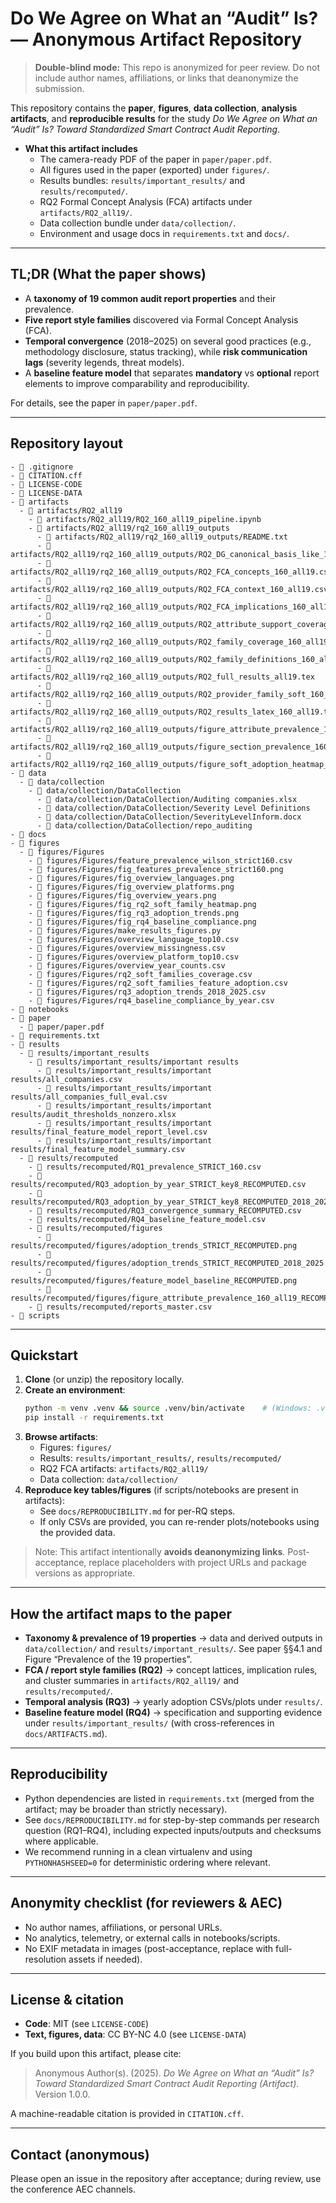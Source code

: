 # Do We Agree on What an “Audit” Is? — Anonymous Artifact Repository

> **Double-blind mode:** This repo is anonymized for peer review. Do not include author names, affiliations, or links that deanonymize the submission.

This repository contains the **paper**, **figures**, **data collection**, **analysis artifacts**, and **reproducible results** for the study _Do We Agree on What an “Audit” Is? Toward Standardized Smart Contract Audit Reporting_.

- **What this artifact includes**
  - The camera-ready PDF of the paper in `paper/paper.pdf`.
  - All figures used in the paper (exported) under `figures/`.
  - Results bundles: `results/important_results/` and `results/recomputed/`.
  - RQ2 Formal Concept Analysis (FCA) artifacts under `artifacts/RQ2_all19/`.
  - Data collection bundle under `data/collection/`.
  - Environment and usage docs in `requirements.txt` and `docs/`.

---

## TL;DR (What the paper shows)

- A **taxonomy of 19 common audit report properties** and their prevalence.
- **Five report style families** discovered via Formal Concept Analysis (FCA).
- **Temporal convergence** (2018–2025) on several good practices (e.g., methodology disclosure, status tracking), while **risk communication lags** (severity legends, threat models).
- A **baseline feature model** that separates **mandatory** vs **optional** report elements to improve comparability and reproducibility.

For details, see the paper in `paper/paper.pdf`.

---

## Repository layout

```
- 📄 .gitignore
- 📄 CITATION.cff
- 📄 LICENSE-CODE
- 📄 LICENSE-DATA
- 📁 artifacts
  - 📁 artifacts/RQ2_all19
    - 📄 artifacts/RQ2_all19/RQ2_160_all19_pipeline.ipynb
    - 📁 artifacts/RQ2_all19/rq2_160_all19_outputs
      - 📄 artifacts/RQ2_all19/rq2_160_all19_outputs/README.txt
      - 📄 artifacts/RQ2_all19/rq2_160_all19_outputs/RQ2_DG_canonical_basis_like_160_all19.csv
      - 📄 artifacts/RQ2_all19/rq2_160_all19_outputs/RQ2_FCA_concepts_160_all19.csv
      - 📄 artifacts/RQ2_all19/rq2_160_all19_outputs/RQ2_FCA_context_160_all19.csv
      - 📄 artifacts/RQ2_all19/rq2_160_all19_outputs/RQ2_FCA_implications_160_all19.csv
      - 📄 artifacts/RQ2_all19/rq2_160_all19_outputs/RQ2_attribute_support_coverage_160_all19.csv
      - 📄 artifacts/RQ2_all19/rq2_160_all19_outputs/RQ2_family_coverage_160_all19.csv
      - 📄 artifacts/RQ2_all19/rq2_160_all19_outputs/RQ2_family_definitions_160_all19.csv
      - 📄 artifacts/RQ2_all19/rq2_160_all19_outputs/RQ2_full_results_all19.tex
      - 📄 artifacts/RQ2_all19/rq2_160_all19_outputs/RQ2_provider_family_soft_160_all19.csv
      - 📄 artifacts/RQ2_all19/rq2_160_all19_outputs/RQ2_results_latex_160_all19.tex
      - 📄 artifacts/RQ2_all19/rq2_160_all19_outputs/figure_attribute_prevalence_160_all19.png
      - 📄 artifacts/RQ2_all19/rq2_160_all19_outputs/figure_section_prevalence_160_all19.png
      - 📄 artifacts/RQ2_all19/rq2_160_all19_outputs/figure_soft_adoption_heatmap_160_all19.png
- 📁 data
  - 📁 data/collection
    - 📁 data/collection/DataCollection
      - 📄 data/collection/DataCollection/Auditing companies.xlsx
      - 📁 data/collection/DataCollection/Severity Level Definitions
      - 📄 data/collection/DataCollection/SeverityLevelInform.docx
      - 📁 data/collection/DataCollection/repo_auditing
- 📁 docs
- 📁 figures
  - 📁 figures/Figures
    - 📄 figures/Figures/feature_prevalence_wilson_strict160.csv
    - 📄 figures/Figures/fig_features_prevalence_strict160.png
    - 📄 figures/Figures/fig_overview_languages.png
    - 📄 figures/Figures/fig_overview_platforms.png
    - 📄 figures/Figures/fig_overview_years.png
    - 📄 figures/Figures/fig_rq2_soft_family_heatmap.png
    - 📄 figures/Figures/fig_rq3_adoption_trends.png
    - 📄 figures/Figures/fig_rq4_baseline_compliance.png
    - 📄 figures/Figures/make_results_figures.py
    - 📄 figures/Figures/overview_language_top10.csv
    - 📄 figures/Figures/overview_missingness.csv
    - 📄 figures/Figures/overview_platform_top10.csv
    - 📄 figures/Figures/overview_year_counts.csv
    - 📄 figures/Figures/rq2_soft_families_coverage.csv
    - 📄 figures/Figures/rq2_soft_families_feature_adoption.csv
    - 📄 figures/Figures/rq3_adoption_trends_2018_2025.csv
    - 📄 figures/Figures/rq4_baseline_compliance_by_year.csv
- 📁 notebooks
- 📁 paper
  - 📄 paper/paper.pdf
- 📄 requirements.txt
- 📁 results
  - 📁 results/important_results
    - 📁 results/important_results/important results
      - 📄 results/important_results/important results/all_companies.csv
      - 📄 results/important_results/important results/all_companies_full_eval.csv
      - 📄 results/important_results/important results/audit_thresholds_nonzero.xlsx
      - 📄 results/important_results/important results/final_feature_model_report_level.csv
      - 📄 results/important_results/important results/final_feature_model_summary.csv
  - 📁 results/recomputed
    - 📄 results/recomputed/RQ1_prevalence_STRICT_160.csv
    - 📄 results/recomputed/RQ3_adoption_by_year_STRICT_key8_RECOMPUTED.csv
    - 📄 results/recomputed/RQ3_adoption_by_year_STRICT_key8_RECOMPUTED_2018_2025.csv
    - 📄 results/recomputed/RQ3_convergence_summary_RECOMPUTED.csv
    - 📄 results/recomputed/RQ4_baseline_feature_model.csv
    - 📁 results/recomputed/figures
      - 📄 results/recomputed/figures/adoption_trends_STRICT_RECOMPUTED.png
      - 📄 results/recomputed/figures/adoption_trends_STRICT_RECOMPUTED_2018_2025.png
      - 📄 results/recomputed/figures/feature_model_baseline_RECOMPUTED.png
      - 📄 results/recomputed/figures/figure_attribute_prevalence_160_all19_RECOMPUTED.png
    - 📄 results/recomputed/reports_master.csv
- 📁 scripts
```

---

## Quickstart

1. **Clone** (or unzip) the repository locally.
2. **Create an environment**:
   ```bash
   python -m venv .venv && source .venv/bin/activate    # (Windows: .venv\Scripts\activate)
   pip install -r requirements.txt
   ```
3. **Browse artifacts**:
   - Figures: `figures/`
   - Results: `results/important_results/`, `results/recomputed/`
   - RQ2 FCA artifacts: `artifacts/RQ2_all19/`
   - Data collection: `data/collection/`
4. **Reproduce key tables/figures** (if scripts/notebooks are present in artifacts):
   - See `docs/REPRODUCIBILITY.md` for per-RQ steps.
   - If only CSVs are provided, you can re-render plots/notebooks using the provided data.

> Note: This artifact intentionally **avoids deanonymizing links**. Post-acceptance, replace placeholders with project URLs and package versions as appropriate.

---

## How the artifact maps to the paper

- **Taxonomy & prevalence of 19 properties** → data and derived outputs in `data/collection/` and `results/important_results/`. See paper §§4.1 and Figure “Prevalence of the 19 properties”.
- **FCA / report style families (RQ2)** → concept lattices, implication rules, and cluster summaries in `artifacts/RQ2_all19/` and `results/recomputed/`.
- **Temporal analysis (RQ3)** → yearly adoption CSVs/plots under `results/`.
- **Baseline feature model (RQ4)** → specification and supporting evidence under `results/important_results/` (with cross-references in `docs/ARTIFACTS.md`).

---

## Reproducibility

- Python dependencies are listed in `requirements.txt` (merged from the artifact; may be broader than strictly necessary).
- See `docs/REPRODUCIBILITY.md` for step-by-step commands per research question (RQ1–RQ4), including expected inputs/outputs and checksums where applicable.
- We recommend running in a clean virtualenv and using `PYTHONHASHSEED=0` for deterministic ordering where relevant.

---

## Anonymity checklist (for reviewers & AEC)

- No author names, affiliations, or personal URLs.
- No analytics, telemetry, or external calls in notebooks/scripts.
- No EXIF metadata in images (post-acceptance, replace with full-resolution assets if needed).

---

## License & citation

- **Code**: MIT (see `LICENSE-CODE`)
- **Text, figures, data**: CC BY-NC 4.0 (see `LICENSE-DATA`)

If you build upon this artifact, please cite:

> Anonymous Author(s). (2025). _Do We Agree on What an “Audit” Is? Toward Standardized Smart Contract Audit Reporting (Artifact)_. Version 1.0.0.

A machine-readable citation is provided in `CITATION.cff`.

---

## Contact (anonymous)
Please open an issue in the repository after acceptance; during review, use the conference AEC channels.
